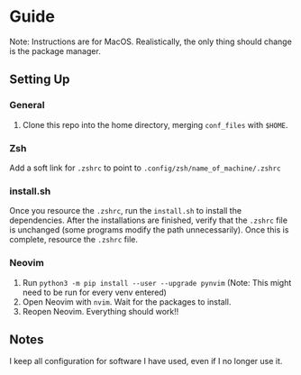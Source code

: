 # Guide

Note: Instructions are for MacOS. Realistically, the only thing should change is
the package manager.

## Setting Up

### General

  1. Clone this repo into the home directory, merging `conf_files` with `$HOME`.

### Zsh

Add a soft link for `.zshrc` to point to `.config/zsh/name_of_machine/.zshrc`

### install.sh

Once you resource the `.zshrc`, run the `install.sh` to install the
dependencies. After the installations are finished, verify that the `.zshrc`
file is unchanged (some programs modify the path unnecessarily). Once this is
complete, resource the `.zshrc` file.

### Neovim

  1. Run `python3 -m pip install --user --upgrade pynvim` (Note: This might
    need to be run for every venv entered)
  1. Open Neovim with `nvim`. Wait for the packages to install.
  1. Reopen Neovim. Everything should work!!

## Notes

I keep all configuration for software I have used, even if I no longer use it.
